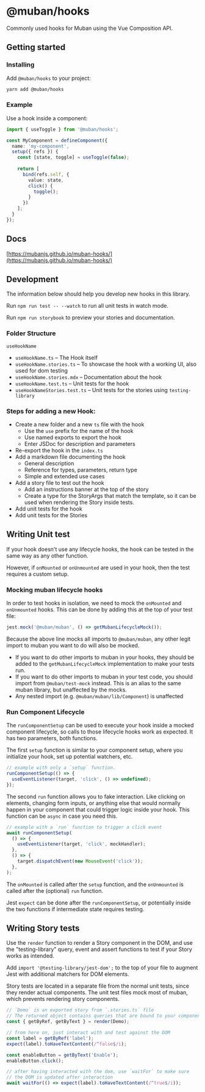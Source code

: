 # @muban/hooks

Commonly used hooks for Muban using the Vue Composition API.

## Getting started

### Installing

Add `@muban/hooks` to your project:
```sh
yarn add @muban/hooks
```

### Example

Use a hook inside a component:

```ts
import { useToggle } from '@muban/hooks';

const MyComponent = defineComponent({
  name: 'my-component',
  setup({ refs }) {
    const [state, toggle] = useToggle(false);
    
    return [
      bind(refs.self, {
        value: state,
        click() {
          toggle();
        }
      })
    ];
  }
});
```

## Docs

[https://mubanjs.github.io/muban-hooks/](https://mubanjs.github.io/muban-hooks/)

## Development

The information below should help you develop new hooks in this library.

Run `npm run test -- --watch` to run all unit tests in watch mode.

Run `npm run storybook` to preview your stories and documentation.

### Folder Structure

`useHookName`
* `useHookName.ts` – The Hook itself
* `useHookName.stories.ts` – To showcase the hook with a working UI, also used for dom testing
* `useHookName.stories.mdx` – Documentation about the hook
* `useHookName.test.ts` – Unit tests for the hook
* `useHookNameStories.test.ts` – Unit tests for the stories using `testing-library`

### Steps for adding a new Hook:

* Create a new folder and a new `ts` file with the hook
  * Use the `use` prefix for the name of the hook
  * Use named exports to export the hook
  * Enter JSDoc for description and parameters
* Re-export the hook in the `index.ts`
* Add a markdown file documenting the hook
  * General description
  * Reference for types, parameters, return type
  * Simple and extended use cases
* Add a story file to test out the hook
  * Add an instructions banner at the top of the story
  * Create a type for the StoryArgs that match the template, so it can be used when rendering 
    the Story inside tests.
* Add unit tests for the hook
* Add unit tests for the Stories


## Writing Unit test

If your hook doesn't use any lifecycle hooks, the hook can be tested in the same way as any other 
function.

However, if `onMounted` or `onUnmounted` are used in your hook, then the test requires a custom 
setup.

### Mocking muban lifecycle hooks

In order to test hooks in isolation, we need to mock the `onMounted` and `onUnmounted` hooks.
This can be done by adding this at the top of your test file:

```ts
jest.mock('@muban/muban', () => getMubanLifecycleMock());
```

Because the above line mocks all imports to `@muban/muban`, any other legit import to muban you
want to do will also be mocked.

- If you want to do other imports to muban in your hooks, they should be added to the
  `getMubanLifecycleMock` implementation to make your tests run.
- If you want to do other imports to muban in your test code, you should import from
  `@muban/test-mock` instead. This is an alias to the same muban library, but unaffected by the
  mocks.
- Any nested import (e.g. `@muban/muban/lib/Component`) is unaffected

### Run Component Lifecycle 

The `runComponentSetup` can be used to execute your hook inside a mocked component lifecycle, so 
calls to those lifecycle hooks work as expected. It has two parameters, both functions.

The first `setup` function is similar to your component setup, where you initialize your hook, 
set up potential watchers, etc.

```ts
// example with only a `setup` function.
runComponentSetup(() => {
  useEventListener(target, 'click', () => undefined);
});
```

The second `run` function allows you to fake interaction. Like clicking on elements, changing 
form inputs, or anything else that would normally happen in your component that could trigger 
logic inside your hook. This function can be `async` in case you need this.

```ts
// example with a `run` function to trigger a click event
await runComponentSetup(
  () => {
    useEventListener(target, 'click', mockHandler);
  },
  () => {
    target.dispatchEvent(new MouseEvent('click'));
  },
);
```

The `onMounted` is called after the `setup` function, and the `onUnmounted` is called after the 
(optional) `run` function.

Jest `expect` can be done after the `runComponentSetup`, or potentially inside the two functions 
if intermediate state requires testing.

## Writing Story tests

Use the `render` function to render a Story component in the DOM, and use the "testing-library"
query, event and assert functions to test if your Story works as intended.

Add `import '@testing-library/jest-dom';` to the top of your file to augment Jest with
additional matchers for DOM elements.

Story tests are located in a separate file from the normal unit tests, since they render actual
components. The unit test files mock most of muban, which prevents rendering story components.

```ts
// `Demo` is an exported story from `.stories.ts` file
// The returned object contains queries that are bound to your component's container
const { getByRef, getByText } = render(Demo);

// from here on, just interact with and test against the DOM
const label = getByRef('label');
expect(label).toHaveTextContent(/^false$/i);

const enableButton = getByText('Enable');
enableButton.click();

// after having interacted with the dom, use `waitFor` to make sure
// the DOM is updated after interaction
await waitFor(() => expect(label).toHaveTextContent(/^true$/i));
```
